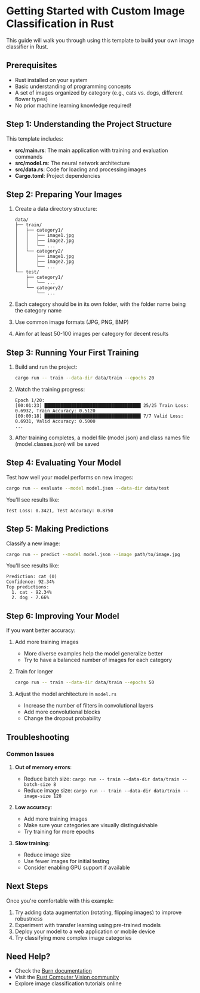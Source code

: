# Getting Started with Custom Image Classification in Rust

This guide will walk you through using this template to build your own image classifier in Rust.

## Prerequisites

- Rust installed on your system
- Basic understanding of programming concepts
- A set of images organized by category (e.g., cats vs. dogs, different flower types)
- No prior machine learning knowledge required!

## Step 1: Understanding the Project Structure

This template includes:

- **src/main.rs**: The main application with training and evaluation commands
- **src/model.rs**: The neural network architecture
- **src/data.rs**: Code for loading and processing images
- **Cargo.toml**: Project dependencies

## Step 2: Preparing Your Images

1. Create a data directory structure:
   ```
   data/
   ├── train/
   │   ├── category1/
   │   │   ├── image1.jpg
   │   │   ├── image2.jpg
   │   │   └── ...
   │   └── category2/
   │       ├── image1.jpg
   │       ├── image2.jpg
   │       └── ...
   └── test/
       ├── category1/
       │   └── ...
       └── category2/
           └── ...
   ```

2. Each category should be in its own folder, with the folder name being the category name
3. Use common image formats (JPG, PNG, BMP)
4. Aim for at least 50-100 images per category for decent results

## Step 3: Running Your First Training

1. Build and run the project:
   ```bash
   cargo run -- train --data-dir data/train --epochs 20
   ```

2. Watch the training progress:
   ```
   Epoch 1/20:
   [00:01:23] ████████████████████████████████████ 25/25 Train Loss: 0.6932, Train Accuracy: 0.5120
   [00:00:18] ████████████████████████████████████ 7/7 Valid Loss: 0.6931, Valid Accuracy: 0.5000
   ...
   ```

3. After training completes, a model file (model.json) and class names file (model.classes.json) will be saved

## Step 4: Evaluating Your Model

Test how well your model performs on new images:

```bash
cargo run -- evaluate --model model.json --data-dir data/test
```

You'll see results like:
```
Test Loss: 0.3421, Test Accuracy: 0.8750
```

## Step 5: Making Predictions

Classify a new image:

```bash
cargo run -- predict --model model.json --image path/to/image.jpg
```

You'll see results like:
```
Prediction: cat (0)
Confidence: 92.34%
Top predictions:
  1. cat - 92.34%
  2. dog - 7.66%
```

## Step 6: Improving Your Model

If you want better accuracy:

1. Add more training images
   - More diverse examples help the model generalize better
   - Try to have a balanced number of images for each category

2. Train for longer
   ```bash
   cargo run -- train --data-dir data/train --epochs 50
   ```

3. Adjust the model architecture in `model.rs`
   - Increase the number of filters in convolutional layers
   - Add more convolutional blocks
   - Change the dropout probability

## Troubleshooting

### Common Issues

1. **Out of memory errors**:
   - Reduce batch size: `cargo run -- train --data-dir data/train --batch-size 8`
   - Reduce image size: `cargo run -- train --data-dir data/train --image-size 128`

2. **Low accuracy**:
   - Add more training images
   - Make sure your categories are visually distinguishable
   - Try training for more epochs

3. **Slow training**:
   - Reduce image size
   - Use fewer images for initial testing
   - Consider enabling GPU support if available

## Next Steps

Once you're comfortable with this example:

1. Try adding data augmentation (rotating, flipping images) to improve robustness
2. Experiment with transfer learning using pre-trained models
3. Deploy your model to a web application or mobile device
4. Try classifying more complex image categories

## Need Help?

- Check the [Burn documentation](https://burn.dev/)
- Visit the [Rust Computer Vision community](https://github.com/rust-cv)
- Explore image classification tutorials online
